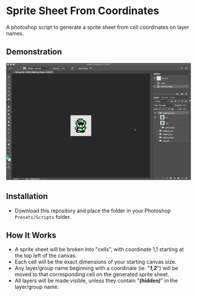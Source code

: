 # Sprite Sheet From Coordinates

A photoshop script to generate a sprite sheet from cell coordinates on layer names.

## Demonstration

![demo](images/demo.gif)

## Installation

- Download this repository and place the folder in your Photoshop `Presets/Scripts` folder.

## How It Works

- A sprite sheet will be broken into "cells", with coordinate 1,1 starting at the top left of the canvas.
- Each cell will be the exact dimensions of your starting canvas size.
- Any layer/group name beginning with a coordinate (ie. "_**1,2**_") will be moved to that corresponding cell on the generated sprite sheet.
- All layers will be made visible, unless they contain "_**(hidden)**_" in the layer/group name.

